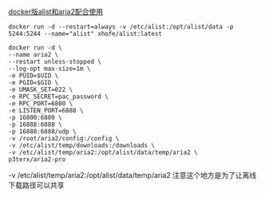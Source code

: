 [docker版alist和aria2配合使用](https://github.com/cloudswave/blog/issues/12)


```
docker run -d --restart=always -v /etc/alist:/opt/alist/data -p 5244:5244 --name="alist" xhofe/alist:latest

docker run -d \
--name aria2 \
--restart unless-stopped \
--log-opt max-size=1m \
-e PUID=$UID \
-e PGID=$GID \
-e UMASK_SET=022 \
-e RPC_SECRET=pac_password \
-e RPC_PORT=6800 \
-e LISTEN_PORT=6888 \
-p 16800:6800 \
-p 16888:6888 \
-p 16888:6888/udp \
-v /root/aria2/config:/config \
-v /etc/alist/temp/downloads:/downloads \
-v /etc/alist/temp/aria2:/opt/alist/data/temp/aria2 \
p3terx/aria2-pro
```
-v /etc/alist/temp/aria2:/opt/alist/data/temp/aria2 注意这个地方是为了让离线下载路径可以共享
<!--csdn-article-id:128254475-->